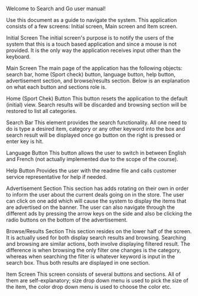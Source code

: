 Welcome to Search and Go user manual!

Use this document as a guide to navigate the system.
This application consists of a few screens: Initial screen, Main screen and Item screen.

Initial Screen
The initial screen's purpose is to notify the users of the system that this is a touch based application and since a mouse is not provided. It is the only way the application receives input other than the keyboard.

Main Screen
The main page of the application has the following objects: search bar, home (Sport check) button, language button, help button, advertisement section, and browse/results section. Below is an explanation on what each button and sections role is.

Home (Sport Chek) Button
This button resets the application to the default (initial) view. Search results will be discarded and browsing section will be restored to list all categories.

Search Bar
This element provides the search functionality. All one need to do is type a desired item, category or any other keyword into the box and search result will be displayed once go button on the right is pressed or enter key is hit.

Language Button
This button allows the user to switch in between English and French (not actually implemented due to the scope of the course).

Help Button
Provides the user with the readme file and calls customer service representative for help if needed.

Advertisement Section
This section has adds rotating on their own in order to inform the user about the current deals going on in the store. The user can click on one add which will cause the system to display the items that are advertised on the banner. The user can also navigate through the different ads by pressing the arrow keys on the side and also be clicking the radio buttons on the bottom of the advertisement.

Browse/Results Section
This section resides on the lower half of the screen. It is actually used for both display search results and browsing. Searching and browsing are similar actions, both involve displaying filtered result. The difference is when browsing the only filter one changes is the category, whereas when searching the filter is whatever keyword is input in the search box. Thus both results are displayed in one section.

Item Screen
This screen consists of several buttons and sections. All of them are self-explanatory; size drop down menu is used to pick the size of the item, the color drop down menu is used to choose the color etc.
